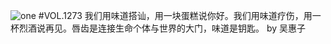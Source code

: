 ![one](http://image.wufazhuce.com/Frcnn5q8haNTfABGNyTwKkAODftj)
#VOL.1273
我们用味道搭讪，用一块蛋糕说你好。我们用味道疗伤，用一杯烈酒说再见。唇齿是连接生命个体与世界的大门，味道是钥匙。 by 吴惠子